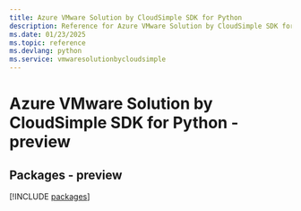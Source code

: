 ```yaml
---
title: Azure VMware Solution by CloudSimple SDK for Python
description: Reference for Azure VMware Solution by CloudSimple SDK for Python
ms.date: 01/23/2025
ms.topic: reference
ms.devlang: python
ms.service: vmwaresolutionbycloudsimple
---
```

# Azure VMware Solution by CloudSimple SDK for Python - preview
## Packages - preview
[!INCLUDE [packages](vmware-solution-by-cloudsimple-index.md)]